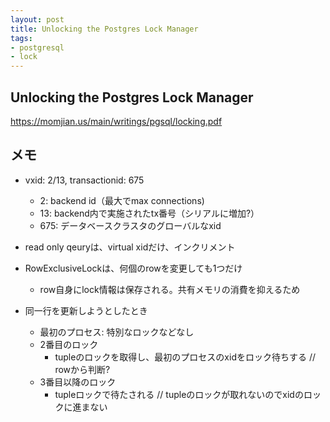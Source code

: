 ```yaml
---
layout: post
title: Unlocking the Postgres Lock Manager
tags:
- postgresql
- lock
---
```



## Unlocking the Postgres Lock Manager

https://momjian.us/main/writings/pgsql/locking.pdf

## メモ

- vxid: 2/13, transactionid: 675
  - 2: backend id（最大でmax connections)
  - 13: backend内で実施されたtx番号（シリアルに増加?）
  - 675: データベースクラスタのグローバルなxid

- read only qeuryは、virtual xidだけ、インクリメント

- RowExclusiveLockは、何個のrowを変更しても1つだけ
  - row自身にlock情報は保存される。共有メモリの消費を抑えるため

- 同一行を更新しようとしたとき
  - 最初のプロセス: 特別なロックなどなし
  - 2番目のロック
    - tupleのロックを取得し、最初のプロセスのxidをロック待ちする  // rowから判断?
  - 3番目以降のロック
    - tupleロックで待たされる // tupleのロックが取れないのでxidのロックに進まない
